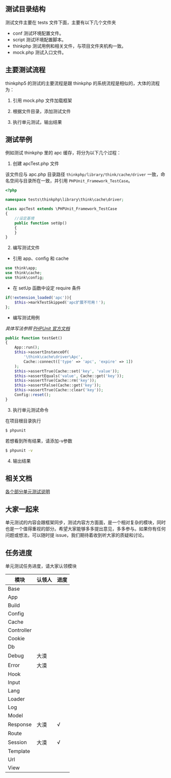 ## 测试目录结构

测试文件主要在 tests 文件下面，主要有以下几个文件夹

- conf 测试环境配置文件。
- script 测试环境配置脚本。
- thinkphp 测试用例和相关文件，与项目文件夹机构一致。
- mock.php 测试入口文件。

## 主要测试流程

thinkphp5 的测试的主要流程是跟 thinkphp 的系统流程是相似的，大体的流程为：

1. 引用 mock.php 文件加载框架

2. 根据文件目录，添加测试文件

3. 执行单元测试，输出结果

## 测试举例

例如测试 thinkphp 里的 apc 缓存，将分为以下几个过程：

1. 创建 apcTest.php 文件

该文件应与 apc.php 目录路径 `thinkphp/library/think/cache/driver` 一致，命名空间与目录所在一致，并引用 `PHPUnit_Framework_TestCase`。

  ```php
  <?php

  namespace tests\thinkphp\library\think\cache\driver;

  class apcTest extends \PHPUnit_Framework_TestCase
  {
      //设定基境
      public function setUp()
      {
      }
  }
  ```

2. 编写测试文件

  - 引用 app、config 和 cache

  ```php
  use think\app;
  use think\cache;
  use think\config;
  ```
  - 在 setUp 函数中设定 require 条件

  ```php
  if(!extension_loaded('apc')){
      $this->markTestSkipped('apc扩展不可用！');
  };
  ```

  - 编写测试用例

  *具体写法参照 [PHPUnit 官方文档](https://phpunit.de/manual/4.8/zh_cn/index.html)*

  ```php
  public function testGet()
  {
      App::run();
      $this->assertInstanceOf(
          '\think\cache\driver\Apc',
          Cache::connect(['type' => 'apc', 'expire' => 1])
      );
      $this->assertTrue(Cache::set('key', 'value'));
      $this->assertEquals('value', Cache::get('key'));
      $this->assertTrue(Cache::rm('key'));
      $this->assertFalse(Cache::get('key'));
      $this->assertTrue(Cache::clear('key'));
      Config::reset();
  }
  ```

3. 执行单元测试命令

  在项目根目录执行

  ```bash
  $ phpunit
  ```

  若想看到所有结果，请添加-v参数

  ```bash
  $ phpunit -v
  ```

4. 输出结果

## 相关文档

[各个部分单元测试说明](http://www.kancloud.cn/brother_simon/tp5_test/96971 "各部分单元测试说明")

## 大家一起来

单元测试的内容会跟框架同步，测试内容方方面面，是一个相对复杂的模块，同时也是一个值得重视的部分。希望大家能够多多提出意见，多多参与。如果你有任何问题或想法，可以随时提 issue，我们期待着收到听大家的质疑和讨论。

## 任务进度

单元测试任务进度，请大家认领模块

|模块|认领人|进度|
|---|---|---|
|Base|||
|App|||
|Build|||
|Config|||
|Cache|||
|Controller|||
|Cookie|||
|Db|||
|Debug|大漠||
|Error|大漠||
|Hook|||
|Input|||
|Lang|||
|Loader|||
|Log|||
|Model|||
|Response|大漠|√|
|Route|||
|Session|大漠|√|
|Template|||
|Url|||
|View|||
